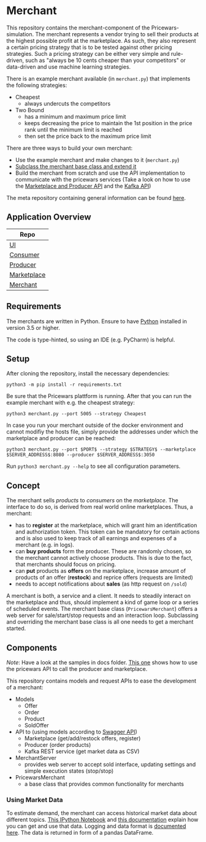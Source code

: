 # Merchant

This repository contains the merchant-component of the Pricewars-simulation. The merchant represents a vendor trying to sell their products at the highest possible profit at the marketplace. As such, they also represent a certain pricing strategy that is to be tested against other pricing strategies. Such a pricing strategy can be either very simple and rule-driven, such as "always be 10 cents cheaper than your competitors" or data-driven and use machine learning strategies.

There is an example merchant available (in `merchant.py`) that implements the following strategies:

* Cheapest
  * always undercuts the competitors
* Two Bound
  * has a minimum and maximum price limit
  * keeps decreasing the price to maintain the 1st position in the price rank until the minimum limit is reached
  * then set the price back to the maximum price limit

There are three ways to build your own merchant:
* Use the example merchant and make changes to it (`merchant.py`)
* [Subclass the merchant base class and extend it](docs/Building%20a%20merchant%20using%20PricewarsMerchant.ipynb)
* Build the merchant from scratch and use the API implementation to communicate with the pricewars services (Take a look on how to use the [Marketplace and Producer API](docs/Handling%20products%20and%20offers.ipynb) and the [Kafka API](docs/Working%20with%20Kafka%20data.ipynb))

The meta repository containing general information can be found [here](https://github.com/hpi-epic/pricewars).

## Application Overview

| Repo |
|--- |
| [UI](https://github.com/hpi-epic/pricewars-mgmt-ui) |
| [Consumer](https://github.com/hpi-epic/pricewars-consumer) |
| [Producer](https://github.com/hpi-epic/pricewars-producer) |
| [Marketplace](https://github.com/hpi-epic/pricewars-marketplace) |
| [Merchant](https://github.com/hpi-epic/pricewars-merchant) |

## Requirements

The merchants are written in Python. Ensure to have [Python](https://www.python.org/) installed in version 3.5 or higher.

The code is type-hinted, so using an IDE (e.g. PyCharm) is helpful.

## Setup

After cloning the repository, install the necessary dependencies:
```
python3 -m pip install -r requirements.txt
```
Be sure that the Pricewars plattform is running.
After that you can run the example merchant with e.g. the cheapest strategy:
```
python3 merchant.py --port 5005 --strategy Cheapest
``` 

In case you run your merchant outside of the docker environment and cannot modifiy the hosts file, simply provide the addresses under which the marketplace and producer can be reached:
```
python3 merchant.py --port $PORT$ --strategy $STRATEGY$ --marketplace $SERVER_ADDRESS$:8080 --producer $SERVER_ADDRESS$:3050
```

Run `python3 merchant.py --help` to see all configuration parameters.

## Concept

The merchant sells _products_ to _consumers_ on the _marketplace_. The interface to do so, is derived from real world online marketplaces. Thus, a merchant:

* has to **register** at the marketplace, which will grant him an identification and authorization token. This token can be mandatory for certain actions and is also used to keep track of all earnings and expenses of a merchant (e.g. in logs).
* can **buy products** form the producer. These are randomly chosen, so the merchant cannot actively choose products. This is due to the fact, that merchants should focus on pricing.
* can **put** products as **offers** on the marketplace, increase amount of products of an offer (**restock**) and reprice offers (requests are limited)
* needs to accept notifications about **sales** (as http request on `/sold`)

A merchant is both, a service and a client.
It needs to steadily interact on the marketplace and thus, should implement a kind of game loop or a series of scheduled events.
The merchant base class (`PricewarsMerchant`) offers a web server for sale/start/stop requests and an interaction loop.
Subclassing and overriding the merchant base class is all one needs to get a merchant started.

## Components

*Note*: Have a look at the samples in docs folder.
[This one](docs/Handling%20products%20and%20offers.ipynb) shows how to use the pricewars API to call the producer and marketplace.

This repository contains models and request APIs to ease the development of a merchant:

* Models
	* Offer
	* Order
	* Product
	* SoldOffer
* API to (using models according to [Swagger API](https://hpi-epic.github.io/pricewars/))
	* Marketplace (get/add/restock offers, register)
	* Producer (order products)
	* Kafka REST service (get market data as CSV)
* MerchantServer
	* provides web server to accept sold interface, updating settings and simple execution states (stop/stop)
* PricewarsMerchant
	* a base class that provides common functionality for merchants

### Using Market Data
To estimate demand, the merchant can access historical market data about different topics.
[This IPython Notebook](docs/Working%20with%20Kafka%20data.ipynb) and [this documentation](https://github.com/hpi-epic/pricewars-kafka-reverse-proxy#filtered-data-view-as-csv) explain how you can get and use that data.
Logging and data format is [documented here](https://github.com/hpi-epic/pricewars-marketplace#logging).
The data is returned in form of a pandas DataFrame.

